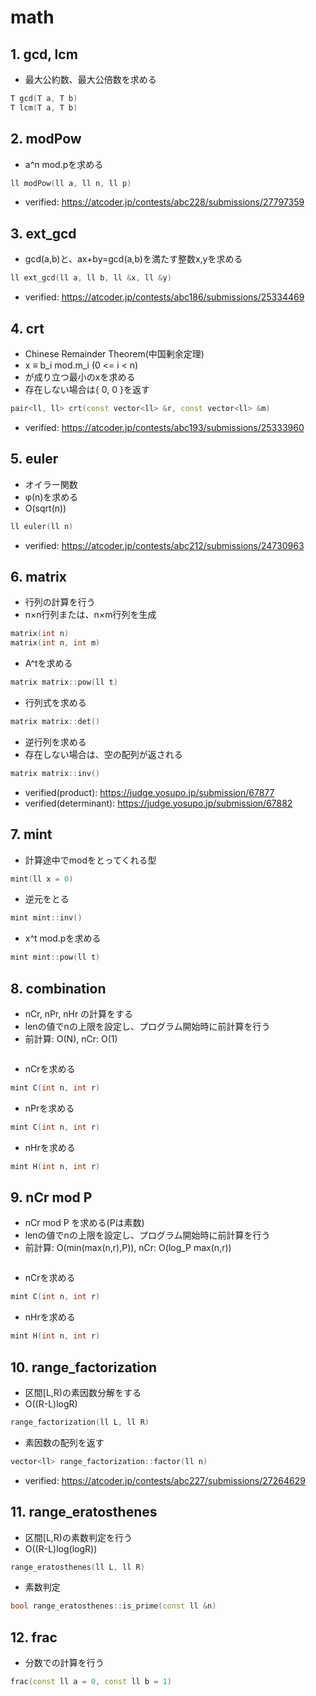 # math

## 1. gcd, lcm
- 最大公約数、最大公倍数を求める
```cpp
T gcd(T a, T b)
T lcm(T a, T b)
```

## 2. modPow
- a^n mod.pを求める
```cpp
ll modPow(ll a, ll n, ll p)
```
- verified: https://atcoder.jp/contests/abc228/submissions/27797359

## 3. ext_gcd
- gcd(a,b)と、ax+by=gcd(a,b)を満たす整数x,yを求める
```cpp
ll ext_gcd(ll a, ll b, ll &x, ll &y)
```
- verified: https://atcoder.jp/contests/abc186/submissions/25334469

## 4. crt
- Chinese Remainder Theorem(中国剰余定理)
- x ≡ b_i mod.m_i (0 <= i < n)
- が成り立つ最小のxを求める
- 存在しない場合は{ 0, 0 }を返す
```cpp
pair<ll, ll> crt(const vector<ll> &r, const vector<ll> &m)
```
- verified: https://atcoder.jp/contests/abc193/submissions/25333960

## 5. euler
- オイラー関数
- φ(n)を求める
- O(sqrt(n))
```cpp
ll euler(ll n)
```
- verified: https://atcoder.jp/contests/abc212/submissions/24730963

## 6. matrix
- 行列の計算を行う
- n×n行列または、n×m行列を生成
```cpp
matrix(int n)
matrix(int n, int m)
```
- A^tを求める
```cpp
matrix matrix::pow(ll t)
```
- 行列式を求める
```cpp
matrix matrix::det()
```
- 逆行列を求める
- 存在しない場合は、空の配列が返される
```cpp
matrix matrix::inv()
```
- verified(product): https://judge.yosupo.jp/submission/67877
- verified(determinant): https://judge.yosupo.jp/submission/67882

## 7. mint
- 計算途中でmodをとってくれる型
```cpp
mint(ll x = 0)
```
- 逆元をとる
```cpp
mint mint::inv()
```
- x^t mod.pを求める
```cpp
mint mint::pow(ll t)
```

## 8. combination
- nCr, nPr, nHr の計算をする
- lenの値でnの上限を設定し、プログラム開始時に前計算を行う
- 前計算: O(N), nCr: O(1)
```cpp
```
- nCrを求める
```cpp
mint C(int n, int r)
```
- nPrを求める
```cpp
mint C(int n, int r)
```
- nHrを求める
```cpp
mint H(int n, int r)
```

## 9. nCr mod P
- nCr mod P を求める(Pは素数)
- lenの値でnの上限を設定し、プログラム開始時に前計算を行う
- 前計算: O(min(max(n,r),P)), nCr: O(log_P max(n,r))
```cpp
```
- nCrを求める
```cpp
mint C(int n, int r)
```
- nHrを求める
```cpp
mint H(int n, int r)
```

## 10. range_factorization
- 区間[L,R)の素因数分解をする
- O((R-L)logR)
```cpp
range_factorization(ll L, ll R)
```
- 素因数の配列を返す
```cpp
vector<ll> range_factorization::factor(ll n)
```
- verified: https://atcoder.jp/contests/abc227/submissions/27264629

## 11. range_eratosthenes
- 区間[L,R)の素数判定を行う
- O((R-L)log(logR))
```cpp
range_eratosthenes(ll L, ll R)
```
- 素数判定
```cpp
bool range_eratosthenes::is_prime(const ll &n)
```

## 12. frac
- 分数での計算を行う
```cpp
frac(const ll a = 0, const ll b = 1)
```
